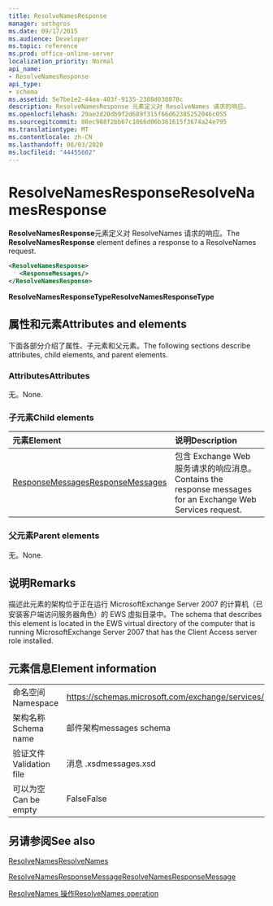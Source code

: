 ```yaml
---
title: ResolveNamesResponse
manager: sethgros
ms.date: 09/17/2015
ms.audience: Developer
ms.topic: reference
ms.prod: office-online-server
localization_priority: Normal
api_name:
- ResolveNamesResponse
api_type:
- schema
ms.assetid: 5e7be1e2-44ea-403f-9135-2388d030078c
description: ResolveNamesResponse 元素定义对 ResolveNames 请求的响应。
ms.openlocfilehash: 29ae2d20db9f2d689f315f66d62385252046c055
ms.sourcegitcommit: 88ec988f2bb67c1866d06b361615f3674a24e795
ms.translationtype: MT
ms.contentlocale: zh-CN
ms.lasthandoff: 06/03/2020
ms.locfileid: "44455602"
---
```

# <a name="resolvenamesresponse"></a><span data-ttu-id="505ce-103">ResolveNamesResponse</span><span class="sxs-lookup"><span data-stu-id="505ce-103">ResolveNamesResponse</span></span>

<span data-ttu-id="505ce-104">**ResolveNamesResponse**元素定义对 ResolveNames 请求的响应。</span><span class="sxs-lookup"><span data-stu-id="505ce-104">The **ResolveNamesResponse** element defines a response to a ResolveNames request.</span></span> 
  
```xml
<ResolveNamesResponse>
   <ResponseMessages/>
</ResolveNamesResponse>
```

 <span data-ttu-id="505ce-105">**ResolveNamesResponseType**</span><span class="sxs-lookup"><span data-stu-id="505ce-105">**ResolveNamesResponseType**</span></span>
## <a name="attributes-and-elements"></a><span data-ttu-id="505ce-106">属性和元素</span><span class="sxs-lookup"><span data-stu-id="505ce-106">Attributes and elements</span></span>

<span data-ttu-id="505ce-107">下面各部分介绍了属性、子元素和父元素。</span><span class="sxs-lookup"><span data-stu-id="505ce-107">The following sections describe attributes, child elements, and parent elements.</span></span>
  
### <a name="attributes"></a><span data-ttu-id="505ce-108">Attributes</span><span class="sxs-lookup"><span data-stu-id="505ce-108">Attributes</span></span>

<span data-ttu-id="505ce-109">无。</span><span class="sxs-lookup"><span data-stu-id="505ce-109">None.</span></span>
  
### <a name="child-elements"></a><span data-ttu-id="505ce-110">子元素</span><span class="sxs-lookup"><span data-stu-id="505ce-110">Child elements</span></span>

|<span data-ttu-id="505ce-111">**元素**</span><span class="sxs-lookup"><span data-stu-id="505ce-111">**Element**</span></span>|<span data-ttu-id="505ce-112">**说明**</span><span class="sxs-lookup"><span data-stu-id="505ce-112">**Description**</span></span>|
|:-----|:-----|
|[<span data-ttu-id="505ce-113">ResponseMessages</span><span class="sxs-lookup"><span data-stu-id="505ce-113">ResponseMessages</span></span>](responsemessages.md) <br/> |<span data-ttu-id="505ce-114">包含 Exchange Web 服务请求的响应消息。</span><span class="sxs-lookup"><span data-stu-id="505ce-114">Contains the response messages for an Exchange Web Services request.</span></span>  <br/> |
   
### <a name="parent-elements"></a><span data-ttu-id="505ce-115">父元素</span><span class="sxs-lookup"><span data-stu-id="505ce-115">Parent elements</span></span>

<span data-ttu-id="505ce-116">无。</span><span class="sxs-lookup"><span data-stu-id="505ce-116">None.</span></span>
  
## <a name="remarks"></a><span data-ttu-id="505ce-117">说明</span><span class="sxs-lookup"><span data-stu-id="505ce-117">Remarks</span></span>

<span data-ttu-id="505ce-118">描述此元素的架构位于正在运行 MicrosoftExchange Server 2007 的计算机（已安装客户端访问服务器角色）的 EWS 虚拟目录中。</span><span class="sxs-lookup"><span data-stu-id="505ce-118">The schema that describes this element is located in the EWS virtual directory of the computer that is running MicrosoftExchange Server 2007 that has the Client Access server role installed.</span></span>
  
## <a name="element-information"></a><span data-ttu-id="505ce-119">元素信息</span><span class="sxs-lookup"><span data-stu-id="505ce-119">Element information</span></span>

|||
|:-----|:-----|
|<span data-ttu-id="505ce-120">命名空间</span><span class="sxs-lookup"><span data-stu-id="505ce-120">Namespace</span></span>  <br/> |https://schemas.microsoft.com/exchange/services/2006/messages  <br/> |
|<span data-ttu-id="505ce-121">架构名称</span><span class="sxs-lookup"><span data-stu-id="505ce-121">Schema name</span></span>  <br/> |<span data-ttu-id="505ce-122">邮件架构</span><span class="sxs-lookup"><span data-stu-id="505ce-122">messages schema</span></span>  <br/> |
|<span data-ttu-id="505ce-123">验证文件</span><span class="sxs-lookup"><span data-stu-id="505ce-123">Validation file</span></span>  <br/> |<span data-ttu-id="505ce-124">消息 .xsd</span><span class="sxs-lookup"><span data-stu-id="505ce-124">messages.xsd</span></span>  <br/> |
|<span data-ttu-id="505ce-125">可以为空</span><span class="sxs-lookup"><span data-stu-id="505ce-125">Can be empty</span></span>  <br/> |<span data-ttu-id="505ce-126">False</span><span class="sxs-lookup"><span data-stu-id="505ce-126">False</span></span>  <br/> |
   
## <a name="see-also"></a><span data-ttu-id="505ce-127">另请参阅</span><span class="sxs-lookup"><span data-stu-id="505ce-127">See also</span></span>



[<span data-ttu-id="505ce-128">ResolveNames</span><span class="sxs-lookup"><span data-stu-id="505ce-128">ResolveNames</span></span>](resolvenames.md)
  
[<span data-ttu-id="505ce-129">ResolveNamesResponseMessage</span><span class="sxs-lookup"><span data-stu-id="505ce-129">ResolveNamesResponseMessage</span></span>](resolvenamesresponsemessage.md)
  
[<span data-ttu-id="505ce-130">ResolveNames 操作</span><span class="sxs-lookup"><span data-stu-id="505ce-130">ResolveNames operation</span></span>](resolvenames-operation.md)

